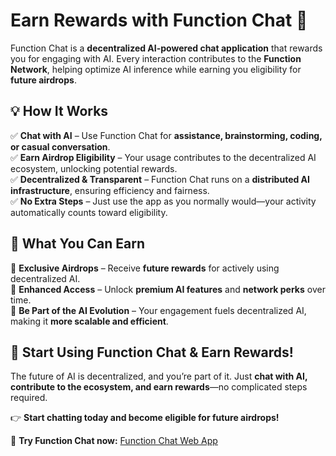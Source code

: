 # **Earn Rewards with Function Chat 🚀**

Function Chat is a **decentralized AI-powered chat application** that rewards you for engaging with AI. Every interaction contributes to the **Function Network**, helping optimize AI inference while earning you eligibility for **future airdrops**.

## **💡 How It Works**

✅ **Chat with AI** – Use Function Chat for **assistance, brainstorming, coding, or casual conversation**.  
✅ **Earn Airdrop Eligibility** – Your usage contributes to the decentralized AI ecosystem, unlocking potential rewards.  
✅ **Decentralized & Transparent** – Function Chat runs on a **distributed AI infrastructure**, ensuring efficiency and fairness.  
✅ **No Extra Steps** – Just use the app as you normally would—your activity automatically counts toward eligibility.

## **🎁 What You Can Earn**

🔹 **Exclusive Airdrops** – Receive **future rewards** for actively using decentralized AI.  
🔹 **Enhanced Access** – Unlock **premium AI features** and **network perks** over time.  
🔹 **Be Part of the AI Evolution** – Your engagement fuels decentralized AI, making it **more scalable and efficient**.

## **🚀 Start Using Function Chat & Earn Rewards!**

The future of AI is decentralized, and you’re part of it. Just **chat with AI, contribute to the ecosystem, and earn rewards**—no complicated steps required.

👉 **Start chatting today and become eligible for future airdrops!**

🔗 **Try Function Chat now:** [Function Chat Web App](https://chat.function.network/)
